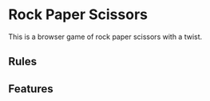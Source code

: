 Rock Paper Scissors
===================

This is a browser game of rock paper scissors with a twist. 

Rules
--------



Features
--------

